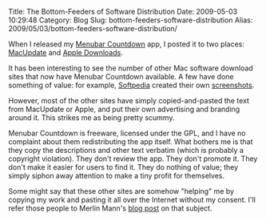 Title: The Bottom-Feeders of Software Distribution
Date: 2009-05-03 10:29:48
Category: Blog
Slug: bottom-feeders-software-distribution
Alias: 2009/05/03/bottom-feeders-software-distribution/


When I released my [Menubar Countdown](http://capablehands.net/menubarcountdown) app, I posted it to two places: [MacUpdate](http://www.macupdate.com/info.php/id/31091/menubar-countdown) and [Apple&nbsp;Downloads](http://www.apple.com/downloads/macosx/productivity_tools/menubarcountdown.html).

It has been interesting to see the number of other Mac software download sites that now have Menubar&nbsp;Countdown available. A few have done something of value: for example, [Softpedia](http://mac.softpedia.com/get/Utilities/Menubar-Countdown.shtml) created their own [screenshots](http://mac.softpedia.com/progScreenshots/Menubar-Countdown-Screenshot-54783.html).

However, most of the other sites have simply copied-and-pasted the text from MacUpdate or Apple, and put their own advertising and branding around it. This strikes me as being pretty scummy.

Menubar Countdown is freeware, licensed under the GPL, and I have no complaint about them redistributing the app itself. What bothers me is that they copy the descriptions and other text verbatim (which is probably a copyright violation). They don't review the app. They don't promote it. They don't make it easier for users to find it. They do nothing of value; they simply siphon away attention to make a tiny profit for themselves.

Some might say that these other sites are somehow "helping" me by copying my work and pasting it all over the Internet without my consent. I'll refer those people to Merlin&nbsp;Mann's [blog&nbsp;post](http://www.43folders.com/2009/04/10/free-me) on that subject.

